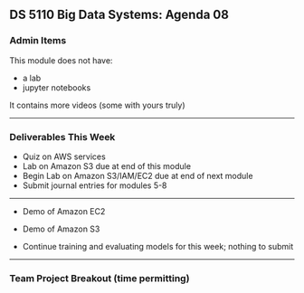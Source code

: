 ## DS 5110 Big Data Systems: Agenda 08

### Admin Items

This module does not have:  
- a lab
- jupyter notebooks

It contains more videos (some with yours truly)


---

### Deliverables This Week

- Quiz on AWS services
- Lab on Amazon S3 due at end of this module
- Begin Lab on Amazon S3/IAM/EC2 due at end of next module
- Submit journal entries for modules 5-8

---

- Demo of Amazon EC2

- Demo of Amazon S3

- Continue training and evaluating models for this week; nothing to submit

--- 

### Team Project Breakout (time permitting)

